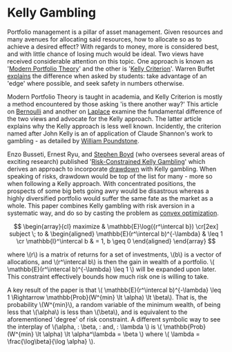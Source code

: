 <!--
.. title: Kelly with Drawdown
.. slug: kelly-with-drawdown
.. date: 2019-02-07 20:43:54 UTC
.. tags: 
.. category: 
.. link: 
.. description: 
.. type: text
.. has_math: True
-->

# Kelly Gambling

Portfolio management is a pillar of asset management. Given resources and many avenues for allocating said resources, how to allocate so as to achieve a desired effect? With regards to money, more is considered best, and with little chance of losing much would be ideal. Two views have received considerable attention on this topic. One approach is known as '[Modern Portfolio Theory](https://www.investopedia.com/terms/m/modernportfoliotheory.asp)' and the other is '[Kelly Criterion](https://www.investopedia.com/articles/trading/04/091504.asp)'. Warren Buffet [explains](http://undergroundvalue.blogspot.com/2008/02/notes-from-buffett-meeting-2152008_23.html) the difference when asked by students: take advantage of an 'edge' where possible, and seek safety in numbers otherwise.

Modern Portfolio Theory is taught in academia, and Kelly Criterion is mostly a method encountered by those asking 'is there another way?' This article on [Bernoulli](https://ergodicityeconomics.com/2018/02/16/the-trouble-with-bernoulli-1738/#more-3206) and another on [Laplace](https://ergodicityeconomics.com/2017/07/18/doing-a-laplace/#more-102) examine the fundamental difference of the two views and advocate for the Kelly approach. The latter article explains why the Kelly approach is less well known. Incidently, the criterion named after John Kelly is an of application of Claude Shannon's work to gambling - as detailed by [William Poundstone](http://home.williampoundstone.net/Kelly.htm).

Enzo Busseti, Ernest Ryu, and [Stephen Boyd](http://web.stanford.edu/~boyd/) (who oversees several areas of exciting research) published '[Risk-Constrained Kelly Gambling](https://arxiv.org/abs/1603.06183)' which derives an approach to incorporate [drawdown](https://www.investopedia.com/terms/d/drawdown.asp) with Kelly gambling. When speaking of risks, drawdown would be top of the list for many - more so when following a Kelly approach. With concentrated positions, the prospects of some big bets going awry would be disastrous whereas a highly diversified portfolio would suffer the same fate as the market as a whole. This paper combines Kelly gambling with risk aversion in a systematic way, and do so by casting the problem as [convex optimization](http://web.stanford.edu/~boyd/cvxbook/).


$$
\begin{array}{cl}
maximize & \mathbb{E}\log({r^\intercal b}) \cr[2ex]
subject \; to & \begin{aligned}
\mathbb{E}(r^\intercal b)^{-\lambda} & \leq 1 \cr
\mathbb{I}^\intercal b & = 1, b \geq 0
\end{aligned}
\end{array}
$$

where \\(r\\) is a matrix of returns for a set of investments, \\(b\\) is a vector of allocations, and \\(r^\intercal b\\) is then the gain in wealth of a portfolio. \\( \mathbb{E}(r^\intercal b)^{-\lambda} \leq 1 \\) will be expanded upon later. This constraint effectively bounds how much risk one is willing to take.

A key result of the paper is that \\( \mathbb{E}(r^\intercal b)^{-\lambda} \leq 1 \Rightarrow \mathbb{Prob}(W^{min} \lt \alpha) \lt \beta\\). That is, the probability \\(W^{min}\\), a random variable of the minimum wealth, of being less that \\(\alpha\\) is less than \\(\beta\\), and is equivalent to the aforementioned 'degree' of risk constraint. A different symbolic way to see the interplay of \\(\alpha, \: \beta, \: and, \: \lambda \\) is \\( \mathbb{Prob}(W^{min} \lt \alpha) \lt \alpha^\lambda = \beta \\) where \\( \lambda = \frac{\log\beta}{\log \alpha} \\).
